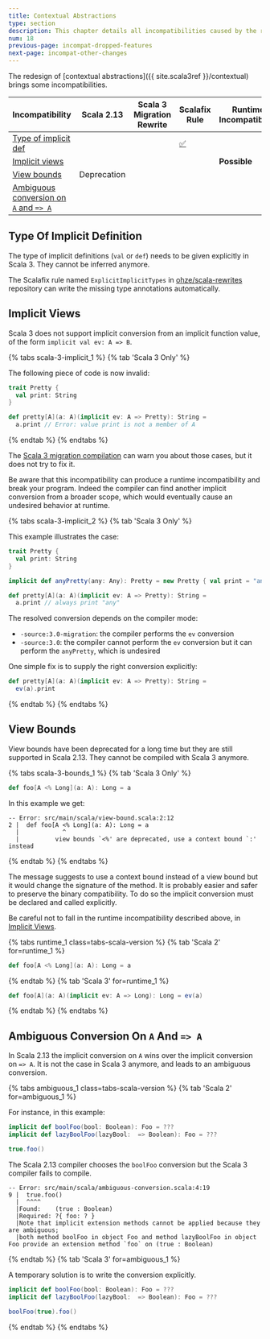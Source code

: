 ```yaml
---
title: Contextual Abstractions
type: section
description: This chapter details all incompatibilities caused by the redesign of contextual abstractions
num: 18
previous-page: incompat-dropped-features
next-page: incompat-other-changes
---
```


The redesign of [contextual abstractions]({{ site.scala3ref }}/contextual) brings some incompatibilities.

|Incompatibility|Scala 2.13|Scala 3 Migration Rewrite|Scalafix Rule|Runtime Incompatibiltiy|
|--- |--- |--- |--- |--- |
|[Type of implicit def](#type-of-implicit-definition)|||[✅](https://github.com/ohze/scala-rewrites#fixexplicittypesexplicitimplicittypes)||
|[Implicit views](#implicit-views)||||**Possible**|
|[View bounds](#view-bounds)|Deprecation||||
|[Ambiguous conversion on `A` and `=> A`](#ambiguous-conversion-on-a-and--a)|||||

## Type Of Implicit Definition

The type of implicit definitions (`val` or `def`) needs to be given explicitly in Scala 3.
They cannot be inferred anymore.

The Scalafix rule named `ExplicitImplicitTypes` in [ohze/scala-rewrites](https://github.com/ohze/scala-rewrites#fixexplicittypesexplicitimplicittypes) repository can write the missing type annotations automatically.

## Implicit Views

Scala 3 does not support implicit conversion from an implicit function value, of the form `implicit val ev: A => B`.

{% tabs scala-3-implicit_1 %}
{% tab 'Scala 3 Only' %}

The following piece of code is now invalid:
~~~ scala
trait Pretty {
  val print: String
}

def pretty[A](a: A)(implicit ev: A => Pretty): String =
  a.print // Error: value print is not a member of A
~~~
{% endtab %}
{% endtabs %}

The [Scala 3 migration compilation](tooling-migration-mode.html) can warn you about those cases, but it does not try to fix it.

Be aware that this incompatibility can produce a runtime incompatibility and break your program.
Indeed the compiler can find another implicit conversion from a broader scope, which would eventually cause an undesired behavior at runtime.

{% tabs scala-3-implicit_2 %}
{% tab 'Scala 3 Only' %}

This example illustrates the case:
~~~ scala
trait Pretty {
  val print: String
}

implicit def anyPretty(any: Any): Pretty = new Pretty { val print = "any" }

def pretty[A](a: A)(implicit ev: A => Pretty): String =
  a.print // always print "any"
~~~

The resolved conversion depends on the compiler mode:
  - `-source:3.0-migration`: the compiler performs the `ev` conversion
  - `-source:3.0`: the compiler cannot perform the `ev` conversion but it can perform the `anyPretty`, which is undesired

One simple fix is to supply the right conversion explicitly:

~~~ scala
def pretty[A](a: A)(implicit ev: A => Pretty): String =
  ev(a).print
~~~
{% endtab %}
{% endtabs %}

## View Bounds

View bounds have been deprecated for a long time but they are still supported in Scala 2.13.
They cannot be compiled with Scala 3 anymore.

{% tabs scala-3-bounds_1 %}
{% tab 'Scala 3 Only' %}
~~~ scala
def foo[A <% Long](a: A): Long = a
~~~

In this example we get:

~~~ text
-- Error: src/main/scala/view-bound.scala:2:12 
2 |  def foo[A <% Long](a: A): Long = a
  |            ^
  |          view bounds `<%' are deprecated, use a context bound `:' instead
~~~
{% endtab %}
{% endtabs %}

The message suggests to use a context bound instead of a view bound but it would change the signature of the method.
It is probably easier and safer to preserve the binary compatibility.
To do so the implicit conversion must be declared and called explicitly.

Be careful not to fall in the runtime incompatibility described above, in [Implicit Views](#implicit-views).

{% tabs runtime_1 class=tabs-scala-version %}
{% tab 'Scala 2' for=runtime_1 %}
~~~ scala
def foo[A <% Long](a: A): Long = a
~~~

{% endtab %}
{% tab 'Scala 3' for=runtime_1 %}
~~~ scala
def foo[A](a: A)(implicit ev: A => Long): Long = ev(a)
~~~
{% endtab %}
{% endtabs %}

## Ambiguous Conversion On `A` And `=> A`

In Scala 2.13 the implicit conversion on `A` wins over the implicit conversion on `=> A`.
It is not the case in Scala 3 anymore, and leads to an ambiguous conversion. 

{% tabs ambiguous_1 class=tabs-scala-version %}
{% tab 'Scala 2' for=ambiguous_1 %}

For instance, in this example:
~~~ scala
implicit def boolFoo(bool: Boolean): Foo = ???
implicit def lazyBoolFoo(lazyBool:  => Boolean): Foo = ???

true.foo()
~~~

The Scala 2.13 compiler chooses the `boolFoo` conversion but the Scala 3 compiler fails to compile.

~~~ text
-- Error: src/main/scala/ambiguous-conversion.scala:4:19
9 |  true.foo()
  |  ^^^^
  |Found:    (true : Boolean)
  |Required: ?{ foo: ? }
  |Note that implicit extension methods cannot be applied because they are ambiguous;
  |both method boolFoo in object Foo and method lazyBoolFoo in object Foo provide an extension method `foo` on (true : Boolean)
~~~
{% endtab %}
{% tab 'Scala 3' for=ambiguous_1 %}

A temporary solution is to write the conversion explicitly.

~~~ scala
implicit def boolFoo(bool: Boolean): Foo = ???
implicit def lazyBoolFoo(lazyBool:  => Boolean): Foo = ???

boolFoo(true).foo()
~~~
{% endtab %}
{% endtabs %}
